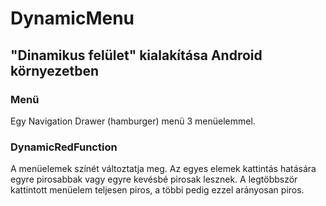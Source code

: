 # DynamicMenu
## "Dinamikus felület" kialakítása Android környezetben
### Menü
Egy Navigation Drawer (hamburger) menü 3 menüelemmel.
### DynamicRedFunction
A menüelemek színét változtatja meg. Az egyes elemek kattintás hatására egyre pirosabbak vagy egyre kevésbé pirosak lesznek. A legtöbbször kattintott menüelem teljesen piros, a többi pedig ezzel arányosan piros.
